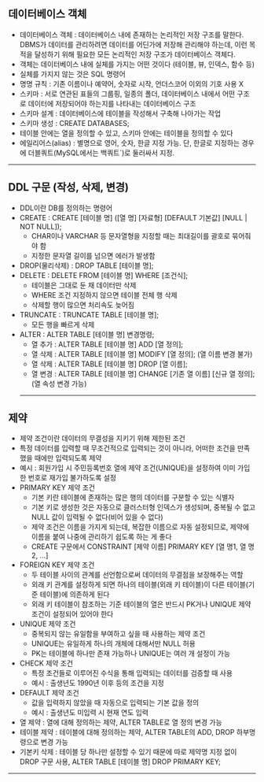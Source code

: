 ## 데이터베이스 객체
- 데이터베이스 객체 : 데이터베이스 내에 존재하는 논리적인 저장 구조를 말한다. DBMS가 데이터를 관리하려면 데이터를 어딘가에 저장해 관리해야 하는데, 이런 목적을 달성하기 위해 필요한 모든 논리적인 저장 구조가 데이터베이스 객체다.
- 객체는 데이터베이스 내에 실체를 가지는 어떤 것이다 (테이블, 뷰, 인덱스, 함수 등)
- 실체를 가지지 않는 것은 SQL 명령어
- 명명 규칙 : 기존 이름이나 예약어, 숫자로 시작, 언더스코어 이외의 기호 사용 X
- 스키마 : 서로 연관된 표들의 그룹핑, 일종의 폴더, 데이터베이스 내에서 어떤 구조로 데이터에 저장되어야 하는지를 나타내는 데이터베이스 구조
- 스키마 설계 : 데이터베이스에 테이블을 작성해서 구축해 나아가는 작업
- 스키마 생성 : CREATE DATABASES;
- 테이블 안에는 열을 정의할 수 있고, 스키마 안에는 테이블을 정의할 수 있다
- 에일리어스(alias) : 별명으로 영어, 숫자, 한글 지정 가능. 단, 한글로 지정하는 경우에 더블쿼트(MySQL에서는 백쿼트`)로 둘러싸서 지정.
---
## DDL 구문 (작성, 삭제, 변경)
- DDL이란 DB를 정의하는 명령어
- CREATE : CREATE [테이블 명] ([열 명] [자료형] [DEFAULT 기본값] [NULL | NOT NULL]);
	- CHAR이나 VARCHAR 등 문자열형을 지정할 때는 최대길이를 괄호로 묶어줘야 함
	- 지정한 문자열 길이를 넘으면 에러가 발생함
- DROP(물리삭제) : DROP TABLE [테이블 명];
- DELETE : DELETE FROM [테이블 명] WHERE [조건식];
	- 테이블은 그대로 둔 채 데이터만 삭제
	- WHERE 조건 지정하지 않으면 테이블 전체 행 삭제
 	- 삭제할 행이 많으면 처리속도 늦어짐
- TRUNCATE : TRUNCATE TABLE [테이블 명];
	- 모든 행을 빠르게 삭제
- ALTER : ALTER TABLE [테이블 명] 변경명령;
	- 열 추가 : ALTER TABLE [테이블 명] ADD [열 정의];
	- 열 삭제 : ALTER TABLE [테이블 명] MODIFY [열 정의]; (열 이름 변경 불가)
	- 열 삭제 : ALTER TABLE [테이블 명] DROP [열 이름];
	- 열 변경 : ALTER TABLE [테이블 명] CHANGE [기존 열 이름] [신규 열 정의]; (열 속성 변경 가능)
  ---
## 제약 
- 제약 조건이란 데이터의 무결성을 지키기 위해 제한된 조건
- 특정 데이터를 입력할 때 무조건적으로 입력되는 것이 아니라, 어떠한 조건을 만족했을 때에만 입력되도록 제약
- 예시 : 회원가입 시 주민등록번호 열에 제약 조건(UNIQUE)을 설정하여 이미 가입한 번호로 재가입 불가하도록 설정
- PRIMARY KEY 제약 조건
	- 기본 키란 테이블에 존재하는 많은 행의 데이터를 구분할 수 있는 식별자
	- 기본 키로 생성한 것은 자동으로 클러스터형 인덱스가 생성되며, 중복될 수 없고 NULL 값이 입력될 수 없다(비어 있을 수 없다)
	- 제약 조건은 이름을 가지게 되는데, 복잡한 이름으로 자동 설정되므로, 제약에 이름을 붙여 나중에 관리하기 쉽도록 하는 게 좋다
	- CREATE 구문에서 CONSTRAINT [제약 이름] PRIMARY KEY [열 명1, 열 명2, ...]
- FOREIGN KEY 제약 조건
	- 두 테이블 사이의 관계를 선언함으로써 데이터의 무결점을 보장해주는 역할
	- 외래 키 관계를 설정하게 되면 하나의 테이블(외래 키 테이블)이 다른 테이블(기준 테이블)에 의존하게 된다
	- 외래 키 테이블이 참조하는 기준 테이블의 열은 반드시 PK거나 UNIQUE 제약 조건이 설정되어 있어야 한다
- UNIQUE 제약 조건
	- 중복되지 않는 유일함을 부여하고 싶을 때 사용하는 제약 조건
	- UNIQUE는 유일하게 하나의 개체에 대해서만 NULL 허용
	- PK는 테이블에 하나만 존재 가능하나 UNIQUE는 여러 개 설정이 가능
- CHECK 제약 조건
	- 특정 조건들로 이루어진 수식을 통해 입력되는 데이터를 검증할 때 사용
	- 예시 : 출생년도 1990년 이후 등의 조건을 지정
- DEFAULT 제약 조건
	- 값을 입력하지 않았을 때 자동으로 입력되는 기본 값을 정의
	- 예시 : 출생년도 미입력 시 현재 연도 입력
- 열 제약 : 열에 대해 정의하는 제약, ALTER TABLE로 열 정의 변경 가능
- 테이블 제약 : 테이블에 대해 정의하는 제약, ALTER TABLE의 ADD, DROP 하부명령으로 변경 가능
- 기본키 삭제 : 테이블 당 하나만 설정할 수 있기 때문에 따로 제약명 지정 없이 DROP 구문 사용, ALTER TABLE [테이블 명] DROP PRIMARY KEY;
---
